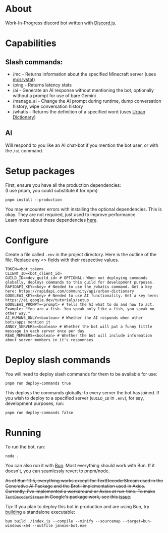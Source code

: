 # About
Work-In-Progress discord bot written with [Discord.js](https://discord.js.org/).  

# Capabilities
## Slash commands:
- /mc        - Returns information about the specified Minecraft server (uses [mcsrvstat](https://api.mcsrvstat.us/))
- /ping      - Returns latency stats
- /ai        - Generate an AI response without mentioning the bot, optionally without a prompt for use of bare Gemini
- /manage_ai - Change the AI prompt during runtime, dump conversation history, wipe conversation history
- /whatis    - Returns the definition of a specified word (uses [Urban Dictionary](https://rapidapi.com/community/api/urban-dictionary))  
## AI
Will respond to you like an AI chat-bot if you mention the bot user, or with the `/ai` command.

# Setup packages
First, ensure you have all the production dependencies:  
(I use pnpm, you could substitute it for npm)  
```
pnpm install --production
```
You may encounter errors with installing the optional dependencies. This is okay. They are not required, just used to improve performance.  
Learn more about these dependencies [here](https://discord.js.org/docs/packages/discord.js/main).

# Configure

Create a file called `.env` in the project directory.
Here is the outline of the file. Replace any <> fields with their respective values.
```
TOKEN=<bot_token>
CLIENT_ID=<bot_client_id>
GUILD_ID=<dev_guild_id> # OPTIONAL: When not deploying commands globally, deploys commands to this guild for development purposes.
RAPIDAPI_KEY=<key> # Needed to use the /whatis command. Get a key here: https://rapidapi.com/community/api/urban-dictionary
GOOGLEAI_KEY=<key> # Needed to use AI functionality. Get a key here: https://ai.google.dev/tutorials/setup
GOOGLEAI_PROMPT=<prompt> # Tells the AI what to do and how to act. Example: "You are a fish. You speak only like a fish, you speak no other way."
AI_HUMANS_ONLY=<boolean> # Whether the AI responds when other bots/apps mention it
ANNOY_SERVERS=<boolean> # Whether the bot will put a funny little message in each server once per day
READ_MEMBERS=<boolean> # Whether the bot will include information about server members in it's responnses
```

# Deploy slash commands
You will need to deploy slash commands for them to be available for use:
```
pnpm run deploy-commands true
```
This deploys the commands globally; to every server the bot has joined.
If you wish to deploy to a specified server (`GUILD_ID` in `.env`), for say, development purposes, run:
```
pnpm run deploy-commands false
```

# Running
To run the bot, run:
```
node .
```
You can also run it with [Bun](https://bun.sh/). 
Most everything should work with Bun. If it doesn't, you can seamlessly revert to pnpm/node.


~~As of Bun 1.1.5, everything works except for TextDecoderStream used in the Generative AI Package and the Brotli implementation used in Axios.
Currently, i've implemented a workaround or Axios at run-time. To make `TextDecoderStream` in Google's package work, see this [issue](https://github.com/oven-sh/bun/issues/5648#issuecomment-1824093837).~~


Tip: If you plan to deploy this bot in production and are using Bun, try [building](https://bun.sh/docs/bundler/executables) a standalone executable:

`bun build ./index.js --compile --minify --sourcemap --target=bun-windows-x64 --outfile jannie-bot.exe`